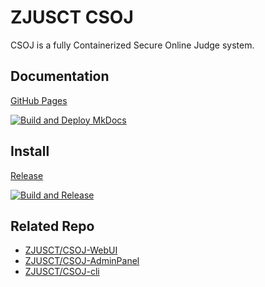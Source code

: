 # ZJUSCT CSOJ

CSOJ is a fully Containerized Secure Online Judge system.

## Documentation

[GitHub Pages](https://www.zjusct.io/CSOJ)

[![Build and Deploy MkDocs](https://github.com/ZJUSCT/CSOJ/actions/workflows/build_docs.yml/badge.svg)](https://github.com/ZJUSCT/CSOJ/actions/workflows/build_docs.yml)

## Install

[Release](https://github.com/ZJUSCT/CSOJ/releases)

[![Build and Release](https://github.com/ZJUSCT/CSOJ/actions/workflows/build.yml/badge.svg)](https://github.com/ZJUSCT/CSOJ/actions/workflows/build.yml)

## Related Repo

- [ZJUSCT/CSOJ-WebUI](https://github.com/ZJUSCT/CSOJ-WebUI)
- [ZJUSCT/CSOJ-AdminPanel](https://github.com/ZJUSCT/CSOJ-AdminPanel)
- [ZJUSCT/CSOJ-cli](https://github.com/ZJUSCT/CSOJ-cli)
